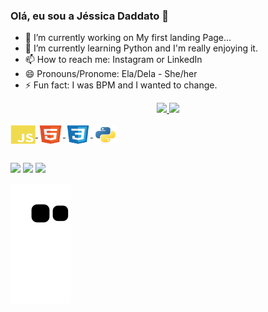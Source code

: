### Olá, eu sou a Jéssica Daddato 💜

- 🔭 I’m currently working on My first landing Page...
- 🌱 I’m currently learning Python and I'm really enjoying it.
- 📫 How to reach me: Instagram or LinkedIn
- 😄 Pronouns/Pronome: Ela/Dela - She/her
- ⚡ Fun fact: I was BPM and I wanted to change.

<div align="center">
  <a href="https://github.com/jessicaDaddato">
  <img height="180em" src="https://github-readme-stats.vercel.app/api?username=jessicadaddato&show_icons=true&theme=dracula&include_all_commits=true&count_private=true"/>
  <img height="180em" src="https://github-readme-stats.vercel.app/api/top-langs/?username=jessicadaddato&layout=compact&langs_count=7&theme=dracula"/>
</div>
  
  <div style="display: inline_block"><br>
  <img align="center" alt="Jessy-Js" height="30" width="40" src="https://raw.githubusercontent.com/devicons/devicon/master/icons/javascript/javascript-plain.svg">
  <img align="center" alt="Jessy-HTML" height="30" width="40" src="https://raw.githubusercontent.com/devicons/devicon/master/icons/html5/html5-original.svg">
  <img align="center" alt="Jessy-CSS" height="30" width="40" src="https://raw.githubusercontent.com/devicons/devicon/master/icons/css3/css3-original.svg">
  <img align="center" alt="Jessy-Python" height="30" width="40" src="https://raw.githubusercontent.com/devicons/devicon/master/icons/python/python-original.svg">
   
</div>
  
   ##
 
<div> 
  <a href="https://instagram.com/jessicadaddato" target="_blank"><img src="https://img.shields.io/badge/-Instagram-%23E4405F?style=for-the-badge&logo=instagram&logoColor=white" target="_blank"></a>
  <a href = "mailto:jessica.daddato@gmail.com"><img src="https://img.shields.io/badge/-Gmail-%23333?style=for-the-badge&logo=gmail&logoColor=white" target="_blank"></a>
  <a href="https://www.linkedin.com/in/jessicadaddato/" target="_blank"><img src="https://img.shields.io/badge/-LinkedIn-%230077B5?style=for-the-badge&logo=linkedin&logoColor=white" target="_blank"></a> 
 
  ![Snake animation](https://github.com/rafaballerini/rafaballerini/blob/output/github-contribution-grid-snake.svg)
 
</div>

